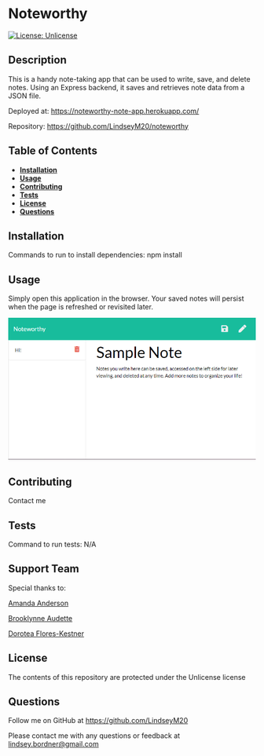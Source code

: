 # Noteworthy
  
  [![License: Unlicense](https://img.shields.io/badge/license-Unlicense-blue.svg)](http://unlicense.org/)

  ## Description
  This is a handy note-taking app that can be used to write, save, and delete notes. Using an Express backend, it saves and retrieves note data from a JSON file.

  Deployed at: https://noteworthy-note-app.herokuapp.com/

  Repository: https://github.com/LindseyM20/noteworthy


  ## Table of Contents
  * [**Installation**](#installation)
  * [**Usage**](#usage)
  * [**Contributing**](#contributing)
  * [**Tests**](#tests)
  * [**License**](#license)
  * [**Questions**](#questions)

  ## Installation
  Commands to run to install dependencies: npm install

  ## Usage
  Simply open this application in the browser. Your saved notes will persist when the page is refreshed or revisited later.

  ![App in use](./public/assets/images/noteworthy-screenshot.png)

  ## Contributing
  Contact me

  ## Tests
  Command to run tests: N/A

  ## Support Team
  Special thanks to: 

  [Amanda Anderson](https://github.com/aanderson120)

  [Brooklynne Audette](https://github.com/B-Audette)

  [Dorotea Flores-Kestner](https://github.com/dfkestner)
  

  ## License
  The contents of this repository are protected under the Unlicense license

  ## Questions
  Follow me on GitHub at https://github.com/LindseyM20

  Please contact me with any questions or feedback at lindsey.bordner@gmail.com 
